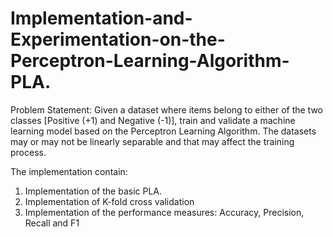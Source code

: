 # Implementation-and-Experimentation-on-the-Perceptron-Learning-Algorithm-PLA. 

Problem Statement:
Given a dataset where items belong to either of the two classes [Positive (+1) and Negative
(-1)], train and validate a machine learning model based on the Perceptron Learning
Algorithm. The datasets may or may not be linearly separable and that may affect the
training process.

The implementation contain: 
1. Implementation of the basic PLA.
2. Implementation of K-fold cross validation
3. Implementation of the performance measures: Accuracy, Precision, Recall and F1
